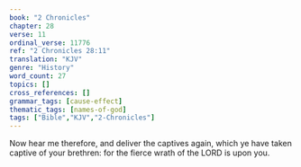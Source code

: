```yaml
---
book: "2 Chronicles"
chapter: 28
verse: 11
ordinal_verse: 11776
ref: "2 Chronicles 28:11"
translation: "KJV"
genre: "History"
word_count: 27
topics: []
cross_references: []
grammar_tags: [cause-effect]
thematic_tags: [names-of-god]
tags: ["Bible","KJV","2-Chronicles"]
---
```

Now hear me therefore, and deliver the captives again, which ye have taken captive of your brethren: for the fierce wrath of the LORD is upon you.
